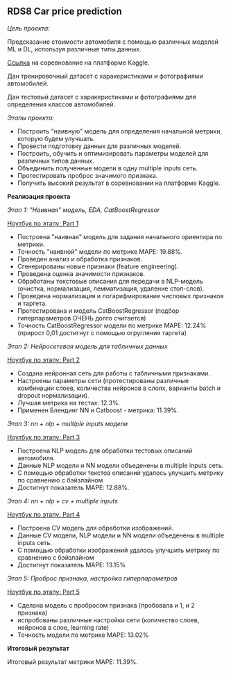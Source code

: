 __RDS8 Car price prediction__
---

_Цель проекта:_

Предсказание стоимости автомобиля с помощью различных моделей ML и DL, используя различные типы данных.

[Ссылка](https://www.kaggle.com/c/sf-dst-car-price-prediction-part2/code) на соревнование на платформе Kaggle.

Дан тренировочный датасет с харакеристиками и фотографиями автомобилей.

Дан тестовый датасет с харакеристиками и фотографиями для определения классов автомобилей.

_Этапы проекта:_

- Построить "наивную" модель для определения начальной метрики, которую будем улучшать.
- Провести подготовку данных для различных моделей.
- Построить, обучить и оптимизировать параметры моделей для различных типов данных.
- Объединить полученные модели в одну multiple inputs сеть.
- Протестировать проброс значимого признака.
- Получить высокий результат в соревновании на платформе Kaggle.

__Реализация проекта__

_Этап 1: "Наивная" модель, EDA, CatBoostRegressor_

[Ноутбук по этапу: Part 1](https://github.com/DariaMishina/skillfactory_rds/blob/master/module_8/rds8-part1-eda-catboost.ipynb)
- Построена "наивная" модель для задания начального ориентира по метрики.
- Точность "наивной" модели по метрике MAPE: 19.88%.
- Проведен анализ и обработка признаков.
- Сгенерированы новые признаки (feature engineering).
- Проведена оценка значимости признаков.
- Обработаны текстовые описания для передачи в NLP-модель (очистка, нормализация, лемматизация, удаление стоп-слов).
- Проведена нормализация и логарифмирование числовых признаков и таргета.
- Протестирована и модель CatBoostRegressor (подбор гиперпараметров ОЧЕНЬ долго считается)
- Точность CatBoostRegressor модели по метрике MAPE: 12.24% (прирост 0,01 достигнут с помощью огругления таргета)

_Этап 2: Нейросетевая модель для табличных данных_

[Ноутбук по этапу: Part 2](https://github.com/DariaMishina/skillfactory_rds/blob/master/module_8/rds8-part2-nn.ipynb)
- Создана нейронная сеть для работы с табличными признаками.
- Настроены параметры сети (протестированы различные комбинации слоев, количества нейронов в слоях, варианты batch и dropout нормализации).
- Лучшая метрика на тестах: 12.3%.
- Применен Блендинг NN и Catboost - метрика: 11.39%.

_Этап 3: nn + nlp + multiple inputs модели_

[Ноутбук по этапу: Part 3](https://github.com/DariaMishina/skillfactory_rds/blob/master/module_8/rds8-part3-nn-nlp.ipynb)
- Построена NLP модель для обработки тестовых описаний автомобиля.
- Данные NLP модели и NN модели объеденены в multiple inputs сеть.
- С помощью обработки текстов описаний удалось улучшить метрику по сравнению с бэйзлайном
- Достигнут показатель МАРЕ: 12.88%.

_Этап 4: nn + nlp + cv + multiple inputs_

[Ноутбук по этапу: Part 4](https://github.com/DariaMishina/skillfactory_rds/blob/master/module_8/rds8-part4-nn-nlp-cv.ipynb)
- Построена СV модель для обработки изображений.
- Данные СV модели, NLP модели и NN модели объеденены в multiple inputs сеть.
- С помощью обработки изображений удалось улучшить метрику по сравнению с бэйзлайном
- Достигнут показатель МАРЕ: 13.15%

_Этап 5: Проброс признака, настройка гиперпараметров_

[Ноутбук по этапу: Part 5](https://github.com/DariaMishina/skillfactory_rds/blob/master/module_8/rds8-part5-feature-input.ipynb)
- Сделана модель с пробросом признака (пробовала и 1, и 2 признака)
- испробованы различные настройки сети (количество слоев, нейронов в слое, learning rate)
- Точность модели по метрике MAPE: 13.02%

__Итоговый результат__

Итоговый результат метрики MAPE: 11.39%.
